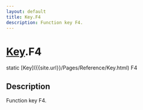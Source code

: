 ```yaml
---
layout: default
title: Key.F4
description: Function key F4.
---
```

# [Key]({{site.url}}/Pages/Reference/Key.html).F4

<div class='signature' markdown='1'>
static [Key]({{site.url}}/Pages/Reference/Key.html) F4
</div>

## Description
Function key F4.


